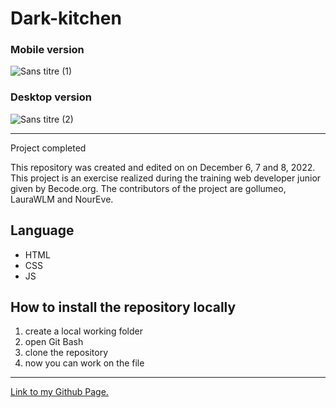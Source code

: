 # Dark-kitchen
### Mobile version
![Sans titre (1)](https://user-images.githubusercontent.com/117478874/207674696-f4b90e4b-cf9c-4d7c-90ba-ff441ff0debf.png)

### Desktop version
![Sans titre (2)](https://user-images.githubusercontent.com/117478874/207674724-5c1f5fce-5176-4367-911e-11d45c41215c.png)

---

Project completed

This repository was created and edited on on December 6, 7 and 8, 2022. This project is an exercise realized during the training web developer junior given by Becode.org.
The contributors of the project are gollumeo, LauraWLM and NourEve.

## Language

- HTML
- CSS
- JS

## How to install the repository locally

1. create a local working folder
2. open Git Bash
3. clone the repository
4. now you can work on the file

---
 [Link to my Github Page.](https://noureve.github.io/Dark-kitchen/)
